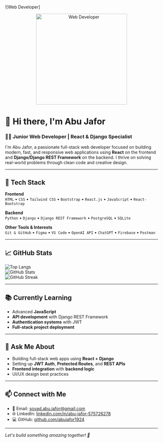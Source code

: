 ![Web Developer]
<p align="center">
  <img src="https://i.postimg.cc/WzFbh5rJ/Add-a-heading-1.png" alt="Web Developer" width="300"/>
</p>

# 👋 Hi there, I'm Abu Jafor  
### 🧑‍💻 Junior Web Developer | React & Django Specialist

I'm Abu Jafor, a passionate full-stack web developer focused on building modern, fast, and responsive web applications using **React** on the frontend and **Django/Django REST Framework** on the backend. I thrive on solving real-world problems through clean code and creative design.

---

## 🚀 Tech Stack

**Frontend**  
`HTML` • `CSS` • `Tailwind CSS` • `Bootstrap` • `React.js` • `JavaScript` • `React-Bootstrap`

**Backend**  
`Python` • `Django` • `Django REST Framework` • `PostgreSQL` • `SQLite`

**Other Tools & Interests**  
`Git & GitHub` • `Figma` • `VS Code` • `OpenAI API` • `ChatGPT` • `Firebase` • `Postman`

---

## 📈 GitHub Stats

![Top Langs](https://github-readme-stats.vercel.app/api/top-langs/?username=abujafor1924&layout=compact&theme=tokyonight)  
![GitHub Stats](https://github-readme-stats.vercel.app/api?username=abujafor1924&show_icons=true&theme=tokyonight)  
![GitHub Streak](https://streak-stats.demolab.com?user=abujafor1924&theme=tokyonight)

---

## 📚 Currently Learning

- Advanced **JavaScript**
- **API development** with Django REST Framework
- **Authentication systems** with JWT
- **Full-stack project deployment**

---

## 🧠 Ask Me About

- Building full-stack web apps using **React + Django**
- Setting up **JWT Auth**, **Protected Routes**, and **REST APIs**
- **Frontend integration** with **backend logic**
- UI/UX design best practices

---

## 📫 Connect with Me

- 📧 Email: [soyad.abu.jafor@gmail.com](mailto:soyad.abu.jafor@gmail.com)
- 🌐 LinkedIn: [linkedin.com/in/abu-jafor-575726278](https://www.linkedin.com/in/abu-jafor-575726278/)
- 💻 GitHub: [github.com/abujafor1924](https://github.com/abujafor1924)

---

*Let's build something amazing together! 🚀*
